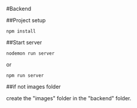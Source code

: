 #Backend

##Project setup

```
npm install
```

##Start server

```
nodemon run server
```

or

```
npm run server
```

##if not images folder

create the "images" folder in the "backend" folder.


